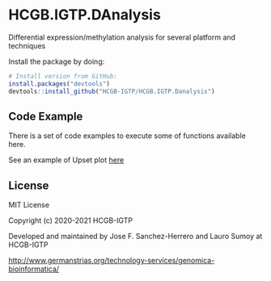 # HCGB.IGTP.DAnalysis
Differential expression/methylation analysis for several platform and techniques


Install the package by doing:

```R
# Install version from GitHub:
install.packages("devtools")
devtools::install_github("HCGB-IGTP/HCGB.IGTP.Danalysis")
```

## Code Example

There is a set of code examples to execute some of functions available here.

See an example of Upset plot [here](code_example/example_UpsetR.md)



## License 

MIT License

Copyright (c) 2020-2021 HCGB-IGTP

Developed and maintained by Jose F. Sanchez-Herrero and Lauro Sumoy at HCGB-IGTP

http://www.germanstrias.org/technology-services/genomica-bioinformatica/
